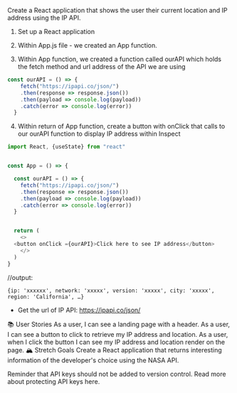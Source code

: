 Create a React application that shows the user their current location and IP address using the IP API.

1. Set up a React application 

2. Within App.js file - we created an App function. 

3. Within App function, we created a function called ourAPI which holds the fetch method and url address of the API we are using

```JavaScript
const ourAPI = () => {
    fetch("https://ipapi.co/json/")
    .then(response => response.json())
    .then(payload => console.log(payload))
    .catch(error => console.log(error))
  }

```

4. Within return of App function, create a button with onClick that calls to our ourAPI function to display IP address within Inspect 

```JavaScript 
import React, {useState} from "react"


const App = () => {

  const ourAPI = () => {
    fetch("https://ipapi.co/json/")
    .then(response => response.json())
    .then(payload => console.log(payload))
    .catch(error => console.log(error))
  }


  return (
    <>
  <button onClick ={ourAPI}>Click here to see IP address</button>
    </>
  )
}
```

//output:

    {ip: 'xxxxxx', network: 'xxxxx', version: 'xxxxx', city: 'xxxxx', region: 'California', …}


- Get the url of IP API: https://ipapi.co/json/



📚 User Stories
As a user, I can see a landing page with a header.
As a user, I can see a button to click to retrieve my IP address and location.
As a user, when I click the button I can see my IP address and location render on the page.
🏔 Stretch Goals
Create a React application that returns interesting information of the developer's choice using the NASA API.

Reminder that API keys should not be added to version control. Read more about protecting API keys here.